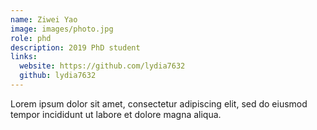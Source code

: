 ```yaml
---
name: Ziwei Yao
image: images/photo.jpg
role: phd
description: 2019 PhD student
links:
  website: https://github.com/lydia7632
  github: lydia7632
---
```


Lorem ipsum dolor sit amet, consectetur adipiscing elit, sed do eiusmod tempor incididunt ut labore et dolore magna aliqua.
